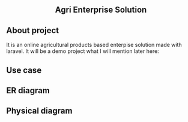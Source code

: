 <h2 align="center">Agri Enterprise Solution</h2>

## About project

It is an online agricultural products based enterpise solution made with laravel. It will be a demo project what I will mention later here:


## Use case


## ER diagram


## Physical diagram

